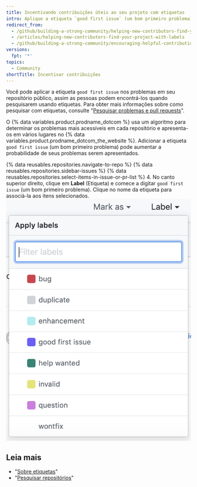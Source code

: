 ```yaml
---
title: Incentivando contribuições úteis ao seu projeto com etiquetas
intro: Aplique a etiqueta `good first issue` (um bom primeiro problema) em seu repositório para destacar as oportunidades de contribuição em seu projeto.
redirect_from:
  - /github/building-a-strong-community/helping-new-contributors-find-your-project-with-labels
  - /articles/helping-new-contributors-find-your-project-with-labels
  - /github/building-a-strong-community/encouraging-helpful-contributions-to-your-project-with-labels
versions:
  fpt: '*'
topics:
  - Community
shortTitle: Incentivar contribuições
---
```


Você pode aplicar a etiqueta `good first issue` nos problemas em seu repositório público, assim as pessoas podem encontrá-los quando pesquisarem usando etiquetas. Para obter mais informações sobre como pesquisar com etiquetas, consulte "[Pesquisar problemas e pull requests](/search-github/searching-on-github/searching-issues-and-pull-requests/#search-by-label)".

O {% data variables.product.prodname_dotcom %} usa um algoritmo para determinar os problemas mais acessíveis em cada repositório e apresenta-os em vários lugares no {% data variables.product.prodname_dotcom_the_website %}. Adicionar a etiqueta `good first issue` (um bom primeiro problema) pode aumentar a probabilidade de seus problemas serem apresentados.

{% data reusables.repositories.navigate-to-repo %}
{% data reusables.repositories.sidebar-issues %}
{% data reusables.repositories.select-items-in-issue-or-pr-list %}
4. No canto superior direito, clique em **Label** (Etiqueta) e comece a digitar `good first issue` (um bom primeiro problema). Clique no nome da etiqueta para associá-la aos itens selecionados. ![Menu suspenso atribuição Marco Problemas](/assets/images/help/issues/issues_applying_labels_dropdown.png)

## Leia mais

- "[Sobre etiquetas](/articles/about-labels)"
- "[Pesquisar repositórios](/search-github/searching-on-github/searching-for-repositories)"
